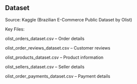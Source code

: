 
## Dataset

Source: Kaggle (Brazilian E-Commerce Public Dataset by Olist)

Key Files:

olist_orders_dataset.csv – Order details

olist_order_reviews_dataset.csv – Customer reviews

olist_products_dataset.csv – Product information

olist_sellers_dataset.csv – Seller details

olist_order_payments_dataset.csv – Payment details

